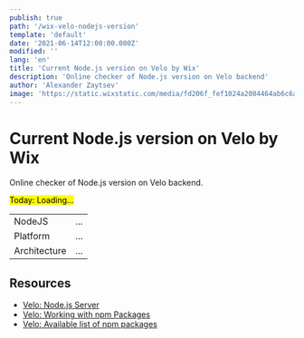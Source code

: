 ```yaml
---
publish: true
path: '/wix-velo-nodejs-version'
template: 'default'
date: '2021-06-14T12:00:00.000Z'
modified: ''
lang: 'en'
title: 'Current Node.js version on Velo by Wix'
description: 'Online checker of Node.js version on Velo backend'
author: 'Alexander Zaytsev'
image: 'https://static.wixstatic.com/media/fd206f_fef1024a2084464ab6c6aca7a168d6ce~mv2.png'
---
```


# Current Node.js version on Velo by Wix

Online checker of Node.js version on Velo backend.

<mark>Today: <time id="ts">Loading...</time></mark>
<output id="error" style="color:red">&nbsp;</output>

<table id="table">
  <tbody>
    <tr>
      <td>NodeJS</td>
      <td id="version">...</td>
    </tr>
    <tr>
      <td>Platform</td>
      <td id="platform">...</td>
    </tr>
    <tr>
      <td>Architecture</td>
      <td id="arch">...</td>
    </tr>
  </tbody>
</table>

<script>
((d) => {
  const h = (selector, props) => {
    return Object.assign(d.querySelector(selector), props);
  };

  const resolve = (data) => {
    const date = new Date(data.ts);

    h('#ts', {
      title: date.toLocaleString([], {
        weekday: 'long',
        year: 'numeric',
        month: 'long',
        day: 'numeric',
      }),
      textContent: date.toLocaleString([], {
        year: 'numeric',
        month: 'numeric',
        day: 'numeric',
      }),
      dateTime: date.toISOString(),
    });

    h('#version', { textContent: data.version });
    h('#arch', { textContent: data.arch });
    h('#platform', { textContent: data.platform });
  };

  const reject = (error) => {
    h('#error', { textContent: String(error) });
  };

  fetch('https://shoonia.wixsite.com/blog/_functions/nodejs_version', {
    mode: 'cors',
    cache: 'no-cache',
    credentials: 'omit',
    referrerPolicy: 'no-referrer',
  })
    .then((response) => {
      if (response.ok) {
        return response.json();
      }

      return Promise.reject(new Error(response.statusText));
    })
    .then(resolve)
    .catch(reject);
})(document);
</script>

## Resources

- [Velo: Node.js Server](https://www.wix.com/velo/feature/node.js-server)
- [Velo: Working with npm Packages](https://support.wix.com/en/article/velo-working-with-npm-packages)
- [Velo: Available list of npm packages](https://www.wix.com/velo/npm-modules)
